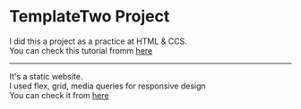 # TemplateTwo Project
I did this a project as a practice at HTML & CCS.  
You can check this tutorial fromm [here](https://www.youtube.com/playlist?list=PLDoPjvoNmBAy1l-2A21ng3gxEyocruT0t)  
____
It's a static website.  
I used flex, grid, media queries for responsive design  
You can check it from [here](https://template-two-ashen.vercel.app/)

